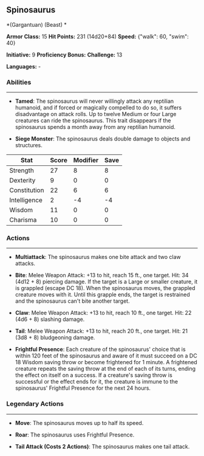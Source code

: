 ## Spinosaurus
*(Gargantuan) (Beast) *

**Armor Class:** 15
**Hit Points:** 231 (14d20+84)
**Speed:** {"walk": 60, "swim": 40}

**Initiative:** 9
**Proficiency Bonus:**
**Challenge:** 13

**Languages:** -

### Abilities
 --- 
- **Tamed**: The spinosaurus will never willingly attack any reptilian humanoid, and if forced or magically compelled to do so, it suffers disadvantage on attack rolls. Up to twelve Medium or four Large creatures can ride the spinosaurus. This trait disappears if the spinosaurus spends a month away from any reptilian humanoid.

- **Siege Monster**: The spinosaurus deals double damage to objects and structures.



| Stat | Score | Modifier | Save |
| ---- | ---- | ---- | ---- |
| Strength | 27 | 8 | 8 |
| Dexterity | 9 | 0 | 0 |
| Constitution | 22 | 6 | 6 |
| Intelligence | 2 | -4 | -4 |
| Wisdom | 11 | 0 | 0 |
| Charisma | 10 | 0 | 0 |

### Actions
 --- 
- **Multiattack**: The spinosaurus makes one bite attack and two claw attacks.

- **Bite**: Melee Weapon Attack: +13 to hit, reach 15 ft., one target. Hit: 34 (4d12 + 8) piercing damage. If the target is a Large or smaller creature, it is grappled (escape DC 18). When the spinosaurus moves, the grappled creature moves with it. Until this grapple ends, the target is restrained and the spinosaurus can't bite another target.

- **Claw**: Melee Weapon Attack: +13 to hit, reach 10 ft., one target. Hit: 22 (4d6 + 8) slashing damage.

- **Tail**: Melee Weapon Attack: +13 to hit, reach 20 ft., one target. Hit: 21 (3d8 + 8) bludgeoning damage.

- **Frightful Presence**: Each creature of the spinosaurus' choice that is within 120 feet of the spinosaurus and aware of it must succeed on a DC 18 Wisdom saving throw or become frightened for 1 minute. A frightened creature repeats the saving throw at the end of each of its turns, ending the effect on itself on a success. If a creature's saving throw is successful or the effect ends for it, the creature is immune to the spinosaurus' Frightful Presence for the next 24 hours.

### Legendary Actions
 --- 
- **Move**: The spinosaurus moves up to half its speed.

- **Roar**: The spinosaurus uses Frightful Presence.

- **Tail Attack (Costs 2 Actions)**: The spinosaurus makes one tail attack.

